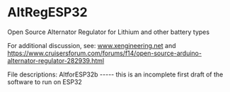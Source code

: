 # AltRegESP32
Open Source Alternator Regulator for Lithium and other battery types

For additional discussion, see:
www.xengineering.net
and
https://www.cruisersforum.com/forums/f14/open-source-arduino-alternator-regulator-282939.html

File descriptions:
AltforESP32b ----- this is an incomplete first draft of the software to run on ESP32



